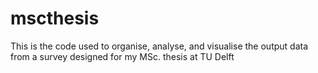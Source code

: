 # mscthesis

This is the code used to organise, analyse, and visualise the output data from a survey designed for my MSc. thesis at TU Delft
